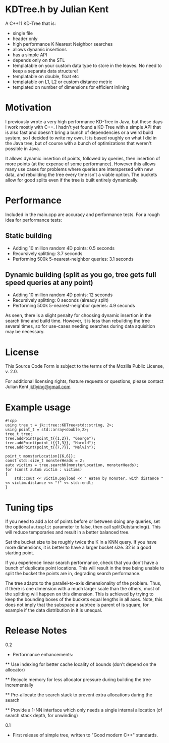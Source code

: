 # KDTree.h by Julian Kent #

A C++11 KD-Tree that is:

* single file
* header only
* high performance K Nearest Neighbor searches
* allows dynamic insertions
* has a simple API
* depends only on the STL
* templatable on your custom data type to store in the leaves. No need to keep a separate data structure!
* templatable on double, float etc
* templatable on L1, L2 or custom distance metric
* templated on number of dimensions for efficient inlining

# Motivation #

I previously wrote a very high performance KD-Tree in Java, but these days I work mostly with C++.
I hadn't yet found a KD-Tree with a simple API that is also fast and doesn't bring a bunch of dependencies
or a weird build system, so I decided to write my own. It is based roughly on what I did in the Java tree, but of
course with a bunch of optimizations that weren't possible in Java.

It allows dynamic insertion of points, followed by queries, then insertion of more points (at the expense of some performance).
However this allows many use cases for problems where queries are interspersed with new data, and rebuilding the tree
every time isn't a viable option. The buckets allow for good splits even if the tree is built entirely dynamically.

# Performance #

Included in the main.cpp are accuracy and performance tests. For a rough idea for performance tests:

## Static building ##

* Adding 10 million random 4D points: 0.5 seconds
* Recursively splitting: 3.7 seconds
* Performing 500k 5-nearest-neighbor queries: 3.1 seconds

## Dynamic building (split as you go, tree gets full speed queries at any point) ##

* Adding 10 million random 4D points: 12 seconds
* Recursively splitting: 0 seconds (already split)
* Performing 500k 5-nearest-neighbor queries: 4.9 seconds

As seen, there is a slight penalty for choosing dynamic insertion in the search time and build time. However, it is
less than rebuilding the tree several times, so for use-cases needing searches during data aquisition may be necessary.

# License #

This Source Code Form is subject to the terms of the Mozilla Public
License, v. 2.0.

For additional licensing rights, feature requests or questions, please contact Julian Kent <jkflying@gmail.com>

# Example usage #
```
#!cpp
using tree_t = jk::tree::KDTree<std::string, 2>;
using point_t = std::array<double,2>;
tree_t tree;
tree.addPoint(point_t{{1,2}}, "George");
tree.addPoint(point_t{{1,3}}, "Harold");
tree.addPoint(point_t{{7,7}}, "Melvin");

point_t monsterLocation{{6,6}};
const std::size_t monsterHeads = 2;
auto victims = tree.searchK(monsterLocation, monsterHeads);
for (const auto& victim : victims)
{
    std::cout << victim.payload << " eaten by monster, with distance " << victim.distance << "!" << std::endl;
}
```
# Tuning tips #

If you need to add a lot of points before or between doing any queries, set the optional `autosplit` parameter to false,
then call splitOutstanding(). This will reduce temporaries and result in a better balanced tree.

Set the bucket size to be roughly twice the K in a KNN query. If you have more dimensions, it is better to have a
larger bucket size. 32 is a good starting point.

If you experience linear search performance, check that you don't have a bunch of duplicate point locations. This
will result in the tree being unable to split the bucket the points are in, degrading search performance.

The tree adapts to the parallel-to-axis dimensionality of the problem. Thus, if there is one dimension with a much
larger scale than the others, most of the splitting will happen on this dimension. This is achieved by trying to
keep the bounding boxes of the buckets equal lengths in all axes. Note, this does not imply that the subspace a
subtree is parent of is square, for example if the data distribution in it is unequal.

# Release Notes #

0.2

* Performance enhancements:

** Use indexing for better cache locality of bounds (don't depend on the allocator)

** Recycle memory for less allocator pressure during building the tree incrementally

** Pre-allocate the search stack to prevent extra allocations during the search

** Provide a 1-NN interface which only needs a single internal allocation (of search stack depth, for unwinding)


0.1

* First release of simple tree, written to "Good modern C++" standards.
